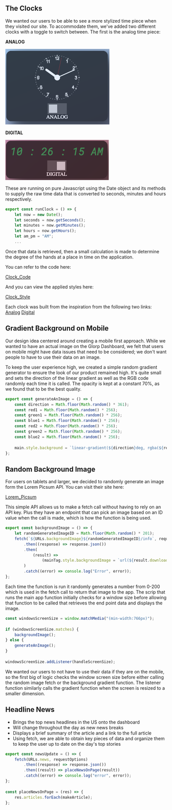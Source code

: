 
## The Clocks

We wanted our users to be able to see a more stylized time piece when they visited our site. To accommodate them, we've added two different clocks with a toggle to switch between. The first is the analog time piece:

**ANALOG**

![image](./MD_Images/Analog.png)

**DIGITAL**

![image](./MD_Images/Digital.png)

These are running on pure Javascript using the Date object and its methods to supply the raw time data that is converted to seconds, minutes and hours respectively.

```javascript
export const runClock = () => {
    let now = new Date();
    let seconds = now.getSeconds();
    let minutes = now.getMinutes();
    let hours = now.getHours();
    let am_pm = "AM";
    ...

```

Once that data is retrieved, then a small calculation is made to determine the degree of the hands at a place in time on the application.

You can refer to the code here:

[Clock_Code](modules/clock-module.js)

And you can view the applied styles here:

[Clock_Style](styles/clockstyles.css)

Each clock was built from the inspiration from the following two links:
[Analog](https://www.youtube.com/watch?v=Ki0XXrlKlHY)
[Digital](https://www.codesdope.com/blog/article/how-to-create-a-digital-clock-using-javascript/)

## Gradient Background on Mobile

Our design idea centered around creating a mobile first approach. While we wanted to have an actual image on the Glorp Dashboard, we felt that users on mobile might have data issues that need to be considered; we don't want people to have to use their data on an image.

To keep the user experience high, we created a simple random gradient generator to ensure the look of our product remained high. It's quite small and sets the direction of the linear gradient as well as the RGB code randomly each time it is called. The opacity is kept at a constant 70%, as we found that to be the best quality.

```javascript
export const generateAnImage = () => {
	const direction = Math.floor(Math.random() * 361);
	const red1 = Math.floor(Math.random() * 256);
	const green1 = Math.floor(Math.random() * 256);
	const blue1 = Math.floor(Math.random() * 256);
	const red2 = Math.floor(Math.random() * 256);
	const green2 = Math.floor(Math.random() * 256);
	const blue2 = Math.floor(Math.random() * 256);

	main.style.background = `linear-gradient(${direction}deg, rgba(${red1},${green1},${blue1}, .7), rgba(${red2},${green2},${blue2},.7))`;
};
```

## Random Background Image

For users on tablets and larger, we decided to randomly generate an image form the Lorem Picsum API. You can visit their site here:

[Lorem_Picsum](https://picsum.photos/)

This simple API allows us to make a fetch call without having to rely on an API key. Plus they have an endpoint that can pick an image based on an ID value when the call is made, which is how the function is being used.

```javascript
export const backgroundImage = () => {
	let randomGeneratedImageID = Math.floor(Math.random() * 201);
	fetch(`${URLs.backgroundImage}${randomGeneratedImageID}/info`, requestOptions)
		.then((response) => response.json())
		.then(
			(result) =>
				(mainTag.style.backgroundImage = `url(${result.download_url})`)
		)
		.catch((error) => console.log("Error", error));
};
```

Each time the function is run it randomly generates a number from 0-200 which is used in the fetch call to return that image to the app. The scrip that runs the main app function initially checks for a window size before allowing that function to be called that retrieves the end point data and displays the image.

```javascript
const windowsScreenSize = window.matchMedia("(min-width:766px)");

if (windowsScreenSize.matches) {
	backgroundImage();
} else {
	generateAnImage();
}

windowsScreenSize.addListener(handleScreenSize);
```

We wanted our users to not have to use their data if they are on the mobile, so the first big of logic checks the window screen size before either calling the random image fetch or the background gradient function. The listener function similarly calls the gradient function when the screen is resized to a smaller dimension.

## Headline News
- Brings the top news headlines in the US onto the dashboard
- Will change throughout the day as new news breaks
- Displays a brief summary of the article and a link to the full article
- Using fetch, we are able to obtain key pieces of data and organize them to keep the user up to date on the day's top stories
```javascript
export const newsUpdate = () => {
	fetch(URLs.news, requestOptions)
		.then((response) => response.json())
		.then((result) => placeNewsOnPage(result))
		.catch((error) => console.log("error", error));
};

const placeNewsOnPage = (res) => {
	res.articles.forEach(makeArticle);
};
```